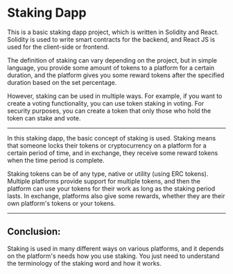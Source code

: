 # Staking Dapp

This is a basic staking dapp project, which is written in Solidity and React. Solidity is used to write smart contracts for the backend, and React JS is used for the client-side or frontend.

The definition of staking can vary depending on the project, but in simple language, you provide some amount of tokens to a platform for a certain duration, and the platform gives you some reward tokens after the specified duration based on the set percentage.

However, staking can be used in multiple ways. For example, if you want to create a voting functionality, you can use token staking in voting. For security purposes, you can create a token that only those who hold the token can stake and vote.

---

In this staking dapp, the basic concept of staking is used. Staking means that someone locks their tokens or cryptocurrency on a platform for a certain period of time, and in exchange, they receive some reward tokens when the time period is complete.

Staking tokens can be of any type, native or utility (using ERC tokens). Multiple platforms provide support for multiple tokens, and then the platform can use your tokens for their work as long as the staking period lasts. In exchange, platforms also give some rewards, whether they are their own platform's tokens or your tokens.

---

## Conclusion:

Staking is used in many different ways on various platforms, and it depends on the platform's needs how you use staking. You just need to understand the terminology of the staking word and how it works.
